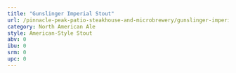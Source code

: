 ```yaml
---
title: "Gunslinger Imperial Stout"
url: /pinnacle-peak-patio-steakhouse-and-microbrewery/gunslinger-imperial-stout/
category: North American Ale
style: American-Style Stout
abv: 0
ibu: 0
srm: 0
upc: 0
---
```


